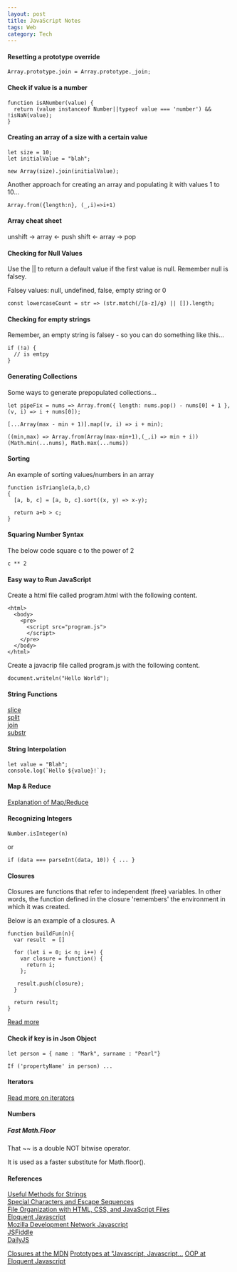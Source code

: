 ```yaml
---
layout: post
title: JavaScript Notes
tags: Web
category: Tech
---
```

#### Resetting a prototype override ####

~~~
Array.prototype.join = Array.prototype._join;
~~~

#### Check if value is a number ####

~~~
function isANumber(value) {
  return (value instanceof Number||typeof value === 'number') && !isNaN(value);
}
~~~

#### Creating an array of a size with a certain value ####

~~~
let size = 10;
let initialValue = "blah";

new Array(size).join(initialValue);
~~~

Another approach for creating an array and populating it with values 1 to 10...

~~~
Array.from({length:n}, (_,i)=>i+1)
~~~

#### Array cheat sheet ####

 unshift -> array <- push
 shift   <- array -> pop

#### Checking for Null Values ####

Use the || to return a default value if the first value is null.
Remember null is falsey.

Falsey values: null, undefined, false, empty string or 0

~~~
const lowercaseCount = str => (str.match(/[a-z]/g) || []).length;
~~~

#### Checking for empty strings ####

Remember, an empty string is falsey - so you can do something like this...

~~~
if (!a) {
  // is emtpy
}
~~~

#### Generating Collections ####

Some ways to generate prepopulated collections...

~~~
let pipeFix = nums => Array.from({ length: nums.pop() - nums[0] + 1 }, (v, i) => i + nums[0]);
~~~

~~~
[...Array(max - min + 1)].map((v, i) => i + min);
~~~

~~~
((min,max) => Array.from(Array(max-min+1),(_,i) => min + i))(Math.min(...nums), Math.max(...nums))
~~~

#### Sorting ####

An example of sorting values/numbers in an array

~~~
function isTriangle(a,b,c)
{
  [a, b, c] = [a, b, c].sort((x, y) => x-y);
  
  return a+b > c;
}
~~~

#### Squaring Number Syntax ####

The below code square c to the power of 2

~~~
c ** 2
~~~

#### Easy way to Run JavaScript ####

Create a html file called program.html with the following content.

~~~
<html>
  <body>
    <pre>
      <script src="program.js">
      </script>
    </pre>
  </body>
</html>
~~~

Create a javacrip file called program.js with the following content.

~~~
document.writeln("Hello World");
~~~

#### String Functions ####

[slice](http://www.w3schools.com/jsref/jsref_slice_array.asp)  
[split](http://www.w3schools.com/jsref/jsref_split.asp)  
[join](http://www.w3schools.com/jsref/jsref_join.asp)  
[substr](https://developer.mozilla.org/en-US/docs/Web/JavaScript/Reference/Global_Objects/String/substr)  

#### String Interpolation ####

~~~
let value = "Blah";
console.log(`Hello ${value}!`);
~~~

#### Map & Reduce ####

[Explanation of Map/Reduce](https://hacks.mozilla.org/2015/01/from-mapreduce-to-javascript-functional-programming/)  

#### Recognizing Integers #### 

~~~
Number.isInteger(n)
~~~

or 

~~~
if (data === parseInt(data, 10)) { ... }
~~~

#### Closures ####

Closures are functions that refer to independent (free) variables. In other words, the function defined in the closure 'remembers' the environment in which it was created.

Below is an example of a closures. A 

~~~
function buildFun(n){
  var result  = []

  for (let i = 0; i< n; i++) {
    var closure = function() {
      return i;               
    };
   
   result.push(closure);
  }
 
  return result;
}
~~~

[Read more](https://developer.mozilla.org/en/docs/Web/JavaScript/Closures)  

#### Check if key is in Json Object ####

~~~
let person = { name : "Mark", surname : "Pearl"}

If ('propertyName' in person) ...
~~~

#### Iterators ####

[Read more on iterators](http://exploringjs.com/es6/ch_iteration.html)  


#### Numbers ####

##### Fast Math.Floor #####

That ~~ is a double NOT bitwise operator.

It is used as a faster substitute for Math.floor().

#### References ####

[Useful Methods for Strings]("http://www.impressivewebs.com/javascript-string-methods-reference/")  
[Special Characters and Escape Sequences]("http://www.javascriptkit.com/jsref/escapesequence.shtml")  
[File Organization with HTML, CSS, and JavaScript Files]("http://appcropolis.com/blog/web-technology/organize-html-css-javascript-files/")  
[Eloquent Javascript]("http://eloquentjavascript.net/")  
[Mozilla Development Network Javascript]("https://developer.mozilla.org/en-US/docs/Web/JavaScript")  
[JSFiddle]("http://jsfiddle.net/")  
[DailyJS]("http://dailyjs.com/")  


[Closures at the MDN](https://developer.mozilla.org/en-US/docs/Web/JavaScript/Guide/Closures)
[Prototypes at "Javascript, Javascript...](http://javascriptweblog.wordpress.com/2010/06/07/understanding-javascript-prototypes/)
[OOP at Eloquent Javascript](http://eloquentjavascript.net/chapter8.html)
